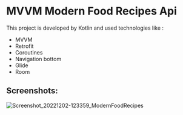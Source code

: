 # MVVM Modern Food Recipes Api
This project is developed by Kotlin and used technologies like :
* MVVM 
* Retrofit
* Coroutines 
* Navigation bottom
* Glide
* Room


## Screenshots:
![Screenshot_20221202-123359_ModernFoodRecipes](https://user-images.githubusercontent.com/25432808/205293710-d6f6eabc-0679-47f2-969b-7d5bbc9f68e3.jpg)
